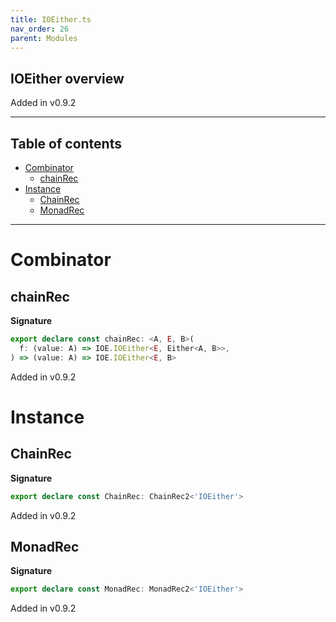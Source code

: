 ```yaml
---
title: IOEither.ts
nav_order: 26
parent: Modules
---
```


## IOEither overview

Added in v0.9.2

---

<h2 class="text-delta">Table of contents</h2>

- [Combinator](#combinator)
  - [chainRec](#chainrec)
- [Instance](#instance)
  - [ChainRec](#chainrec)
  - [MonadRec](#monadrec)

---

# Combinator

## chainRec

**Signature**

```ts
export declare const chainRec: <A, E, B>(
  f: (value: A) => IOE.IOEither<E, Either<A, B>>,
) => (value: A) => IOE.IOEither<E, B>
```

Added in v0.9.2

# Instance

## ChainRec

**Signature**

```ts
export declare const ChainRec: ChainRec2<'IOEither'>
```

Added in v0.9.2

## MonadRec

**Signature**

```ts
export declare const MonadRec: MonadRec2<'IOEither'>
```

Added in v0.9.2
